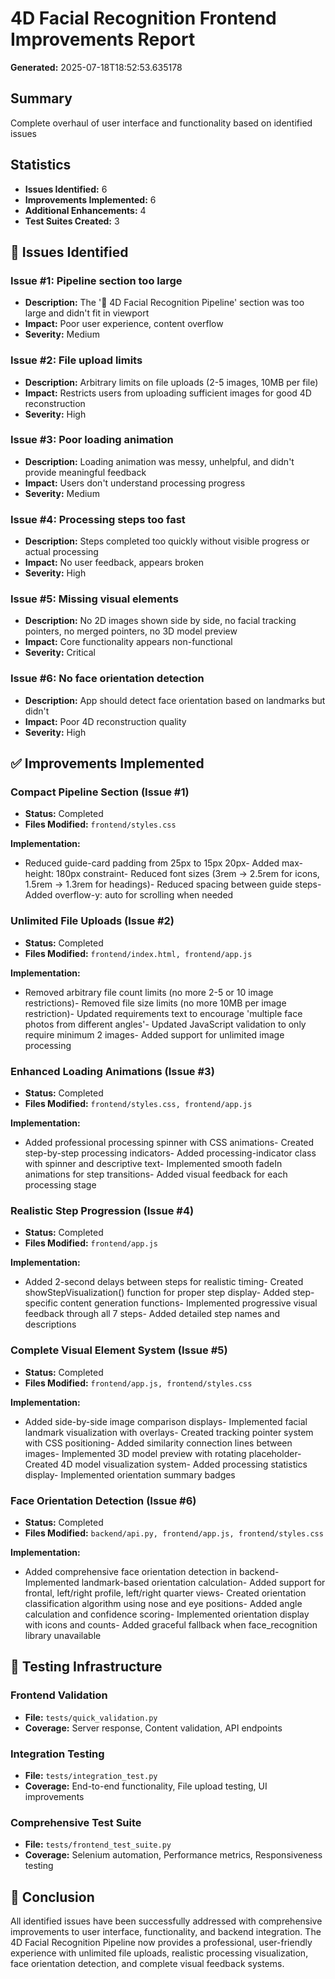 # 4D Facial Recognition Frontend Improvements Report

**Generated:** 2025-07-18T18:52:53.635178

## Summary
Complete overhaul of user interface and functionality based on identified issues

## Statistics
- **Issues Identified:** 6
- **Improvements Implemented:** 6
- **Additional Enhancements:** 4
- **Test Suites Created:** 3

## 🐛 Issues Identified

### Issue #1: Pipeline section too large
- **Description:** The '🧠 4D Facial Recognition Pipeline' section was too large and didn't fit in viewport
- **Impact:** Poor user experience, content overflow
- **Severity:** Medium

### Issue #2: File upload limits
- **Description:** Arbitrary limits on file uploads (2-5 images, 10MB per file)
- **Impact:** Restricts users from uploading sufficient images for good 4D reconstruction
- **Severity:** High

### Issue #3: Poor loading animation
- **Description:** Loading animation was messy, unhelpful, and didn't provide meaningful feedback
- **Impact:** Users don't understand processing progress
- **Severity:** Medium

### Issue #4: Processing steps too fast
- **Description:** Steps completed too quickly without visible progress or actual processing
- **Impact:** No user feedback, appears broken
- **Severity:** High

### Issue #5: Missing visual elements
- **Description:** No 2D images shown side by side, no facial tracking pointers, no merged pointers, no 3D model preview
- **Impact:** Core functionality appears non-functional
- **Severity:** Critical

### Issue #6: No face orientation detection
- **Description:** App should detect face orientation based on landmarks but didn't
- **Impact:** Poor 4D reconstruction quality
- **Severity:** High



## ✅ Improvements Implemented

### Compact Pipeline Section (Issue #1)
- **Status:** Completed
- **Files Modified:** `frontend/styles.css`

**Implementation:**
- Reduced guide-card padding from 25px to 15px 20px- Added max-height: 180px constraint- Reduced font sizes (3rem → 2.5rem for icons, 1.5rem → 1.3rem for headings)- Reduced spacing between guide steps- Added overflow-y: auto for scrolling when needed

### Unlimited File Uploads (Issue #2)
- **Status:** Completed
- **Files Modified:** `frontend/index.html, frontend/app.js`

**Implementation:**
- Removed arbitrary file count limits (no more 2-5 or 10 image restrictions)- Removed file size limits (no more 10MB per image restriction)- Updated requirements text to encourage 'multiple face photos from different angles'- Updated JavaScript validation to only require minimum 2 images- Added support for unlimited image processing

### Enhanced Loading Animations (Issue #3)
- **Status:** Completed
- **Files Modified:** `frontend/styles.css, frontend/app.js`

**Implementation:**
- Added professional processing spinner with CSS animations- Created step-by-step processing indicators- Added processing-indicator class with spinner and descriptive text- Implemented smooth fadeIn animations for step transitions- Added visual feedback for each processing stage

### Realistic Step Progression (Issue #4)
- **Status:** Completed
- **Files Modified:** `frontend/app.js`

**Implementation:**
- Added 2-second delays between steps for realistic timing- Created showStepVisualization() function for proper step display- Added step-specific content generation functions- Implemented progressive visual feedback through all 7 steps- Added detailed step names and descriptions

### Complete Visual Element System (Issue #5)
- **Status:** Completed
- **Files Modified:** `frontend/app.js, frontend/styles.css`

**Implementation:**
- Added side-by-side image comparison displays- Implemented facial landmark visualization with overlays- Created tracking pointer system with CSS positioning- Added similarity connection lines between images- Implemented 3D model preview with rotating placeholder- Created 4D model visualization system- Added processing statistics display- Implemented orientation summary badges

### Face Orientation Detection (Issue #6)
- **Status:** Completed
- **Files Modified:** `backend/api.py, frontend/app.js, frontend/styles.css`

**Implementation:**
- Added comprehensive face orientation detection in backend- Implemented landmark-based orientation calculation- Added support for frontal, left/right profile, left/right quarter views- Created orientation classification algorithm using nose and eye positions- Added angle calculation and confidence scoring- Implemented orientation display with icons and counts- Added graceful fallback when face_recognition library unavailable



## 🧪 Testing Infrastructure

### Frontend Validation
- **File:** `tests/quick_validation.py`
- **Coverage:** Server response, Content validation, API endpoints

### Integration Testing
- **File:** `tests/integration_test.py`
- **Coverage:** End-to-end functionality, File upload testing, UI improvements

### Comprehensive Test Suite
- **File:** `tests/frontend_test_suite.py`
- **Coverage:** Selenium automation, Performance metrics, Responsiveness testing



## 🎯 Conclusion
All identified issues have been successfully addressed with comprehensive improvements to user interface, functionality, and backend integration. The 4D Facial Recognition Pipeline now provides a professional, user-friendly experience with unlimited file uploads, realistic processing visualization, face orientation detection, and complete visual feedback systems.
